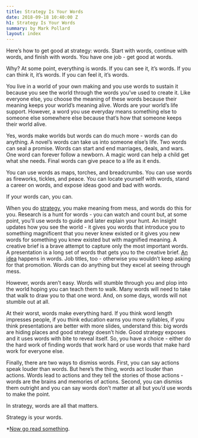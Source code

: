 ```yaml
---
title: Strategy Is Your Words
date: 2018-09-18 10:40:00 Z
h1: Strategy Is Your Words
summary: by Mark Pollard
layout: index
---
```


Here’s how to get good at strategy: words. Start with words, continue with words, and finish with words. You have one job - get good at words.

Why? At some point, everything is words. If you can see it, it’s words. If you can think it, it’s words. If you can feel it, it’s words.

You live in a world of your own making and you use words to sustain it because you see the world through the words you’ve used to create it. Like everyone else, you choose the meaning of these words because their meaning keeps your world’s meaning alive. Words are your world’s life support. However, a word you use everyday means something else to someone else somewhere else because that’s how that someone keeps their world alive.

Yes, words make worlds but words can do much more - words can do anything. A novel’s words can take us into someone else’s life. Two words can seal a promise. Words can start and end marriages, deals, and wars. One word can forever follow a newborn. A magic word can help a child get what she needs. Final words can give peace to a life as it ends.

You can use words as maps, torches, and breadcrumbs. You can use words as fireworks, tickles, and peace. You can locate yourself with words, stand a career on words, and expose ideas good and bad with words.

If your words can, you can.

When you do [strategy](how-to-do-account-planning-a-simple-approach/), you make meaning from mess, and words do this for you. Research is a hunt for words - you can watch and count but, at some point, you’ll use words to guide and later explain your hunt. An insight updates how you see the world - it gives you words that introduce you to something magnificent that you never knew existed or it gives you new words for something you knew existed but with magnified meaning. A creative brief is a brave attempt to capture only the most important words. A presentation is a long set of words that gets you to the creative brief. [An idea](how-to-explain-an-idea/) happens in words. Job titles, too - otherwise you wouldn’t keep asking for that promotion. Words can do anything but they excel at seeing through mess.

However, words aren’t easy. Words will stumble through you and plop into the world hoping you can teach them to walk. Many words will need to take that walk to draw you to that one word. And, on some days, words will not stumble out at all.

At their worst, words make everything hard. If you think word length impresses people, if you think education earns you more syllables, if you think presentations are better with more slides, understand this: big words are hiding places and good strategy doesn’t hide. Good strategy exposes and it uses words with bite to reveal itself. So, you have a choice - either do the hard work of finding words that work hard or use words that make hard work for everyone else.

Finally, there are two ways to dismiss words. First, you can say actions speak louder than words. But here’s the thing, words act louder than actions. Words lead to actions and they tell the stories of those actions - words are the brains and memories of actions. Second, you can dismiss them outright and you can say words don’t matter at all but you’d use words to make the point.

In strategy, words are all that matters.

Strategy is your words.

\*[Now go read something](http://).